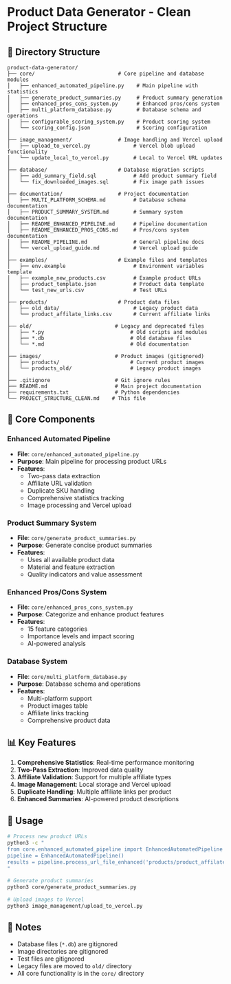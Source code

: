 # Product Data Generator - Clean Project Structure

## 📁 Directory Structure

```
product-data-generator/
├── core/                           # Core pipeline and database modules
│   ├── enhanced_automated_pipeline.py    # Main pipeline with statistics
│   ├── generate_product_summaries.py     # Product summary generation
│   ├── enhanced_pros_cons_system.py      # Enhanced pros/cons system
│   ├── multi_platform_database.py        # Database schema and operations
│   ├── configurable_scoring_system.py    # Product scoring system
│   └── scoring_config.json               # Scoring configuration
│
├── image_management/               # Image handling and Vercel upload
│   ├── upload_to_vercel.py              # Vercel blob upload functionality
│   └── update_local_to_vercel.py        # Local to Vercel URL updates
│
├── database/                       # Database migration scripts
│   ├── add_summary_field.sql            # Add product summary field
│   └── fix_downloaded_images.sql        # Fix image path issues
│
├── documentation/                  # Project documentation
│   ├── MULTI_PLATFORM_SCHEMA.md         # Database schema documentation
│   ├── PRODUCT_SUMMARY_SYSTEM.md        # Summary system documentation
│   ├── README_ENHANCED_PIPELINE.md      # Pipeline documentation
│   ├── README_ENHANCED_PROS_CONS.md     # Pros/cons system documentation
│   ├── README_PIPELINE.md               # General pipeline docs
│   └── vercel_upload_guide.md           # Vercel upload guide
│
├── examples/                       # Example files and templates
│   ├── env.example                      # Environment variables template
│   ├── example_new_products.csv         # Example product URLs
│   ├── product_template.json            # Product data template
│   └── test_new_urls.csv                # Test URLs
│
├── products/                       # Product data files
│   ├── old_data/                        # Legacy product data
│   └── product_affilate_links.csv       # Current affiliate links
│
├── old/                           # Legacy and deprecated files
│   ├── *.py                            # Old scripts and modules
│   ├── *.db                            # Old database files
│   └── *.md                            # Old documentation
│
├── images/                        # Product images (gitignored)
│   ├── products/                       # Current product images
│   └── products_old/                   # Legacy product images
│
├── .gitignore                     # Git ignore rules
├── README.md                      # Main project documentation
├── requirements.txt               # Python dependencies
└── PROJECT_STRUCTURE_CLEAN.md    # This file
```

## 🚀 Core Components

### Enhanced Automated Pipeline
- **File**: `core/enhanced_automated_pipeline.py`
- **Purpose**: Main pipeline for processing product URLs
- **Features**: 
  - Two-pass data extraction
  - Affiliate URL validation
  - Duplicate SKU handling
  - Comprehensive statistics tracking
  - Image processing and Vercel upload

### Product Summary System
- **File**: `core/generate_product_summaries.py`
- **Purpose**: Generate concise product summaries
- **Features**:
  - Uses all available product data
  - Material and feature extraction
  - Quality indicators and value assessment

### Enhanced Pros/Cons System
- **File**: `core/enhanced_pros_cons_system.py`
- **Purpose**: Categorize and enhance product features
- **Features**:
  - 15 feature categories
  - Importance levels and impact scoring
  - AI-powered analysis

### Database System
- **File**: `core/multi_platform_database.py`
- **Purpose**: Database schema and operations
- **Features**:
  - Multi-platform support
  - Product images table
  - Affiliate links tracking
  - Comprehensive product data

## 📊 Key Features

1. **Comprehensive Statistics**: Real-time performance monitoring
2. **Two-Pass Extraction**: Improved data quality
3. **Affiliate Validation**: Support for multiple affiliate types
4. **Image Management**: Local storage and Vercel upload
5. **Duplicate Handling**: Multiple affiliate links per product
6. **Enhanced Summaries**: AI-powered product descriptions

## 🔧 Usage

```bash
# Process new product URLs
python3 -c "
from core.enhanced_automated_pipeline import EnhancedAutomatedPipeline
pipeline = EnhancedAutomatedPipeline()
results = pipeline.process_url_file_enhanced('products/product_affilate_links.csv')
"

# Generate product summaries
python3 core/generate_product_summaries.py

# Upload images to Vercel
python3 image_management/upload_to_vercel.py
```

## 📝 Notes

- Database files (`*.db`) are gitignored
- Image directories are gitignored
- Test files are gitignored
- Legacy files are moved to `old/` directory
- All core functionality is in the `core/` directory
